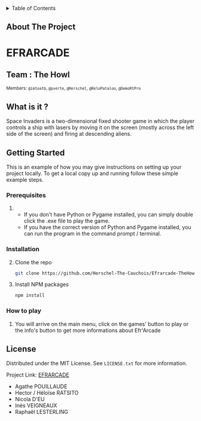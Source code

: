 <!-- TABLE OF CONTENTS -->
<details>
  <summary>Table of Contents</summary>
  <ol>
    <li>
      <a href="#about-the-project">About The Project</a>
      <li><a href="#what-is-it">What is it ?</a></li>
    </li>
    <li>
      <a href="#getting-started">Getting Started</a>
      <ul>
        <li><a href="#prerequisites">Prerequisites</a></li>
        <li><a href="#installation">Installation</a></li>
      </ul>
    </li>
    <li><a href="#license">License</a></li>
    <li><a href="#contact">Contact</a></li>
    <li><a href="#acknowledgments">Acknowledgments</a></li>
  </ol>
</details>



<!-- ABOUT THE PROJECT -->
## About The Project

# EFRARCADE 
## Team : The Howl     
<sub>   Members: `@imtoatb`, `@pverte`, `@Herschel`, `@ReloPataloo`, `@DemoRtPro` </sub>

<!-- WHAT IS IT ? -->
## What is it ?

Space Invaders is a two-dimensional fixed shooter game in which the player controls a ship with lasers by moving it on the screen (mostly across the left side of the screen) and firing at descending aliens. 

<!-- GETTING STARTED -->
## Getting Started

This is an example of how you may give instructions on setting up your project locally.
To get a local copy up and running follow these simple example steps.

### Prerequisites
1.  - If you don't have Python or Pygame installed, you can simply double click the .exe file to play the game. 
    - If you have the correct version of Python and Pygame installed, you can run the program in the command prompt / terminal.

### Installation


2. Clone the repo
   ```sh
   git clone https://github.com/Herschel-The-Cauchois/Efrarcade-TheHowls.git
   ```
3. Install NPM packages
   ```sh
   npm install
   ```

### How to play
1. You will arrive on the main menu, click on the games' button to play or the info's button to get more informations about Efr'Arcade



<!-- LICENSE -->
## License

Distributed under the MIT License. See `LICENSE.txt` for more information.




Project Link: [EFRARCADE](https://github.com/Herschel-The-Cauchois/Efrarcade)

* Agathe POUILLAUDE
* Hector / Héloïse RATSITO
* Nicola D'EU
* Inès VEIGNEAUX
* Raphaël LESTERLING


